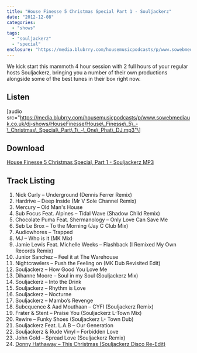 ```yaml
---
title: "House Finesse 5 Christmas Special Part 1 - Souljackerz"
date: "2012-12-08"
categories: 
  - "shows"
tags: 
  - "souljackerz"
  - "special"
enclosure: "https://media.blubrry.com/housemusicpodcasts/p/www.sowebmediauk.co.uk/dj-shows/HouseFinesse/House_Finesse_5_-_Christmas_Special_Part_1_-_One_Phat_DJ.mp3 0 audio/mpeg "
---
```


We kick start this mammoth 4 hour session with 2 full hours of your regular hosts Souljackerz, bringing you a number of their own productions alongside some of the best tunes in their box right now.

## Listen

\[audio src="https://media.blubrry.com/housemusicpodcasts/p/www.sowebmediauk.co.uk/dj-shows/HouseFinesse/House\_Finesse\_5\_-\_Christmas\_Special\_Part\_1\_-\_One\_Phat\_DJ.mp3"\]

## Download

[House Finesse 5 Christmas Special, Part 1 - Souljackerz MP3](https://media.blubrry.com/housemusicpodcasts/p/www.sowebmediauk.co.uk/dj-shows/HouseFinesse/House_Finesse_5_-_Christmas_Special_Part_1_-_One_Phat_DJ.mp3)

## Track Listing

1. Nick Curly – Underground (Dennis Ferrer Remix)
2. Hardrive – Deep Inside (Mr V Sole Channel Remix)
3. Mercury – Old Man's House
4. Sub Focus Feat. Alpines – Tidal Wave (Shadow Child Remix)
5. Chocolate Puma Feat. Shermanology – Only Love Can Save Me
6. Seb Le Brox – To the Morning (Jay C Club Mix)
7. Audiowhores – Trapped
8. MJ – Who is it (MK Mix)
9. Jamie Lewis Feat. Michelle Weeks – Flashback (I Remixed My Own Records Remix)
10. Junior Sanchez – Feel it at The Warehouse
11. Nightcrawlers – Push the Feeling on (MK Dub Revisited Edit)
12. Souljackerz – How Good You Love Me
13. Dihanne Moore – Soul in my Soul (Souljackerz Mix)
14. Souljackerz – Into the Drink
15. Souljackerz – Rhythm is Love
16. Souljackerz – Nocturne
17. Souljackerz – Mambo’s Revenge
18. Subcquence & Aad Mouthaan – CYFI (Souljackerz Remix)
19. Frater & Stent – Praise You (Souljackerz L-Town Mix)
20. Rewire – Funky Shoes (Souljackerz L- Town Dub)
21. Souljackerz Feat. L.A.B – Our Generation
22. Souljackerz & Rude Vinyl – Forbidden Love
23. John Gold – Spread Love (Souljackerz Remix)
24. [Donny Hathaway – This Christmas (Souljackerz Disco Re-Edit)](https://www.soundcloud.com/souljackerz "Download your free copy from Soundcloud")
